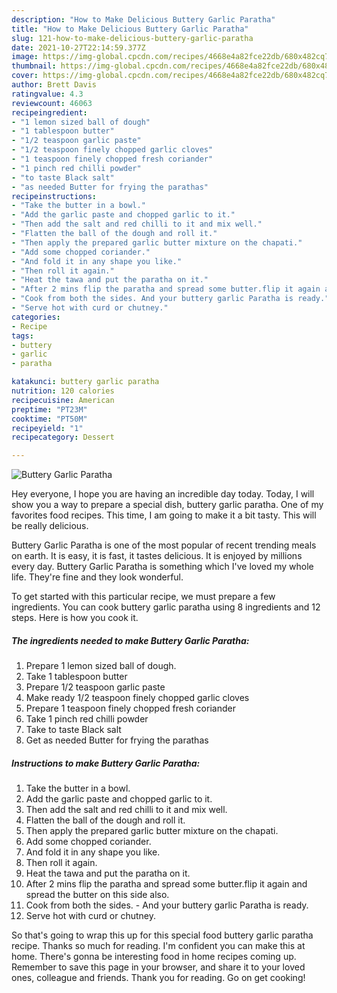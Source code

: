 ```yaml
---
description: "How to Make Delicious Buttery Garlic Paratha"
title: "How to Make Delicious Buttery Garlic Paratha"
slug: 121-how-to-make-delicious-buttery-garlic-paratha
date: 2021-10-27T22:14:59.377Z
image: https://img-global.cpcdn.com/recipes/4668e4a82fce22db/680x482cq70/buttery-garlic-paratha-recipe-main-photo.jpg
thumbnail: https://img-global.cpcdn.com/recipes/4668e4a82fce22db/680x482cq70/buttery-garlic-paratha-recipe-main-photo.jpg
cover: https://img-global.cpcdn.com/recipes/4668e4a82fce22db/680x482cq70/buttery-garlic-paratha-recipe-main-photo.jpg
author: Brett Davis
ratingvalue: 4.3
reviewcount: 46063
recipeingredient:
- "1 lemon sized ball of dough"
- "1 tablespoon butter"
- "1/2 teaspoon garlic paste"
- "1/2 teaspoon finely chopped garlic cloves"
- "1 teaspoon finely chopped fresh coriander"
- "1 pinch red chilli powder"
- "to taste Black salt"
- "as needed Butter for frying the parathas"
recipeinstructions:
- "Take the butter in a bowl."
- "Add the garlic paste and chopped garlic to it."
- "Then add the salt and red chilli to it and mix well."
- "Flatten the ball of the dough and roll it."
- "Then apply the prepared garlic butter mixture on the chapati."
- "Add some chopped coriander."
- "And fold it in any shape you like."
- "Then roll it again."
- "Heat the tawa and put the paratha on it."
- "After 2 mins flip the paratha and spread some butter.flip it again and spread the butter on this side also."
- "Cook from both the sides. And your buttery garlic Paratha is ready."
- "Serve hot with curd or chutney."
categories:
- Recipe
tags:
- buttery
- garlic
- paratha

katakunci: buttery garlic paratha 
nutrition: 120 calories
recipecuisine: American
preptime: "PT23M"
cooktime: "PT50M"
recipeyield: "1"
recipecategory: Dessert

---
```



![Buttery Garlic Paratha](https://img-global.cpcdn.com/recipes/4668e4a82fce22db/680x482cq70/buttery-garlic-paratha-recipe-main-photo.jpg)

Hey everyone, I hope you are having an incredible day today. Today, I will show you a way to prepare a special dish, buttery garlic paratha. One of my favorites food recipes. This time, I am going to make it a bit tasty. This will be really delicious.

Buttery Garlic Paratha is one of the most popular of recent trending meals on earth. It is easy, it is fast, it tastes delicious. It is enjoyed by millions every day. Buttery Garlic Paratha is something which I've loved my whole life. They're fine and they look wonderful.




To get started with this particular recipe, we must prepare a few ingredients. You can cook buttery garlic paratha using 8 ingredients and 12 steps. Here is how you cook it.

<!--inarticleads1-->

##### The ingredients needed to make Buttery Garlic Paratha:

1. Prepare 1 lemon sized ball of dough.
1. Take 1 tablespoon butter
1. Prepare 1/2 teaspoon garlic paste
1. Make ready 1/2 teaspoon finely chopped garlic cloves
1. Prepare 1 teaspoon finely chopped fresh coriander
1. Take 1 pinch red chilli powder
1. Take to taste Black salt
1. Get as needed Butter for frying the parathas




<!--inarticleads2-->

##### Instructions to make Buttery Garlic Paratha:

1. Take the butter in a bowl.
1. Add the garlic paste and chopped garlic to it.
1. Then add the salt and red chilli to it and mix well.
1. Flatten the ball of the dough and roll it.
1. Then apply the prepared garlic butter mixture on the chapati.
1. Add some chopped coriander.
1. And fold it in any shape you like.
1. Then roll it again.
1. Heat the tawa and put the paratha on it.
1. After 2 mins flip the paratha and spread some butter.flip it again and spread the butter on this side also.
1. Cook from both the sides. - And your buttery garlic Paratha is ready.
1. Serve hot with curd or chutney.




So that's going to wrap this up for this special food buttery garlic paratha recipe. Thanks so much for reading. I'm confident you can make this at home. There's gonna be interesting food in home recipes coming up. Remember to save this page in your browser, and share it to your loved ones, colleague and friends. Thank you for reading. Go on get cooking!
